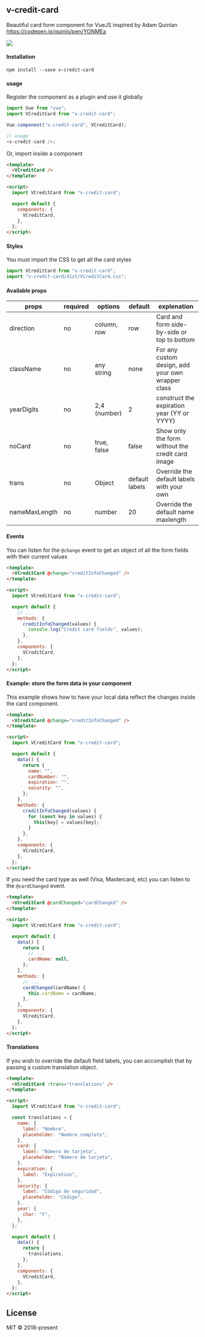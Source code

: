 ## v-credit-card

Beautiful card form component for VueJS inspired by Adam Quinlan https://codepen.io/quinlo/pen/YONMEa

<img src="./card.gif">

#### Installation

```
npm install --save v-credit-card
```

#### usage

Register the component as a plugin and use it globally

```js
import Vue from "vue";
import VCreditCard from "v-credit-card";

Vue.component("v-credit-card", VCreditCard);

// usage
<v-credit-card />;
```

Or, import inside a component

```html
<template>
  <VCreditCard />
</template>

<script>
  import VCreditCard from "v-credit-card";

  export default {
    components: {
      VCreditCard,
    },
  };
</script>
```

#### Styles

You must import the CSS to get all the card styles

```js
import VCreditCard from "v-credit-card";
import "v-credit-card/dist/VCreditCard.css";
```

#### Available props

| props         | required | options      | default        | explenation                                       |
| ------------- | -------- | ------------ | -------------- | ------------------------------------------------- |
| direction     | no       | column, row  | row            | Card and form side-by-side or top to bottom       |
| className     | no       | any string   | none           | For any custom design, add your own wrapper class |
| yearDigits    | no       | 2,4 (number) | 2              | construct the expiration year (YY or YYYY)        |
| noCard        | no       | true, false  | false          | Show only the form without the credit card image  |
| trans         | no       | Object       | default labels | Override the default labels with your own         |
| nameMaxLength | no       | number       | 20             | Override the default name maxlength               |

#### Events

You can listen for the `@change` event to get an object of all the form fields with their current values

```html
<template>
  <VCreditCard @change="creditInfoChanged" />
</template>

<script>
  import VCreditCard from "v-credit-card";

  export default {
    // ...
    methods: {
      creditInfoChanged(values) {
        console.log("Credit card fields", values);
      },
    },
    components: {
      VCreditCard,
    },
  };
</script>
```

#### Example: store the form data in your component

This example shows how to have your local data reflect the changes inside the card component.

```html
<template>
  <VCreditCard @change="creditInfoChanged" />
</template>

<script>
  import VCreditCard from "v-credit-card";

  export default {
    data() {
      return {
        name: "",
        cardNumber: "",
        expiration: "",
        security: "",
      };
    },
    methods: {
      creditInfoChanged(values) {
        for (const key in values) {
          this[key] = values[key];
        }
      },
    },
    components: {
      VCreditCard,
    },
  };
</script>
```

If you need the card type as well (Visa, Mastercard, etc) you can listen to the `@cardChanged` event.

```html
<template>
  <VCreditCard @cardChanged="cardChanged" />
</template>

<script>
  import VCreditCard from "v-credit-card";

  export default {
    data() {
      return {
        // ...
        cardName: null,
      };
    },
    methods: {
      // ...
      cardChanged(cardName) {
        this.cardName = cardName;
      },
    },
    components: {
      VCreditCard,
    },
  };
</script>
```

#### Translations

If you wish to override the default field labels, you can accomplish that by passing a custom translation object.

```html
<template>
  <VCreditCard :trans="translations" />
</template>

<script>
  import VCreditCard from "v-credit-card";

  const translations = {
    name: {
      label: "Nombre",
      placeholder: "Nombre completo",
    },
    card: {
      label: "Número de tarjeta",
      placeholder: "Número de tarjeta",
    },
    expiration: {
      label: "Expiration",
    },
    security: {
      label: "Código de seguridad",
      placeholder: "Código",
    },
    year: {
      char: "Y",
    },
  };

  export default {
    data() {
      return {
        translations,
      };
    },
    components: {
      VCreditCard,
    },
  };
</script>
```

## License

MIT © 2018-present
